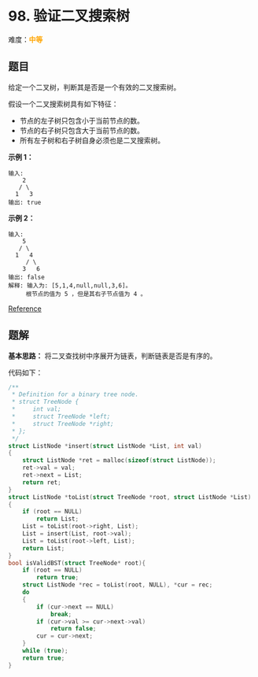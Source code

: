 # 98. 验证二叉搜索树

难度：<font color=orange>**中等**</font>

## 题目

给定一个二叉树，判断其是否是一个有效的二叉搜索树。

假设一个二叉搜索树具有如下特征：

* 节点的左子树只包含小于当前节点的数。
* 节点的右子树只包含大于当前节点的数。
* 所有左子树和右子树自身必须也是二叉搜索树。

**示例 1：**

```
输入:
    2
   / \
  1   3
输出: true
```

**示例 2：**

```
输入:
    5
   / \
  1   4
     / \
    3   6
输出: false
解释: 输入为: [5,1,4,null,null,3,6]。
     根节点的值为 5 ，但是其右子节点值为 4 。
```

[Reference](https://leetcode-cn.com/problems/validate-binary-search-tree)

## 题解

**基本思路：** 将二叉查找树中序展开为链表，判断链表是否是有序的。

代码如下：

```c
/**
 * Definition for a binary tree node.
 * struct TreeNode {
 *     int val;
 *     struct TreeNode *left;
 *     struct TreeNode *right;
 * };
 */
struct ListNode *insert(struct ListNode *List, int val)
{
    struct ListNode *ret = malloc(sizeof(struct ListNode));
    ret->val = val;
    ret->next = List;
    return ret;
}
struct ListNode *toList(struct TreeNode *root, struct ListNode *List)
{
    if (root == NULL)
        return List;
    List = toList(root->right, List);
    List = insert(List, root->val);
    List = toList(root->left, List);
    return List;
}
bool isValidBST(struct TreeNode* root){
    if (root == NULL)
        return true;
    struct ListNode *rec = toList(root, NULL), *cur = rec;
    do
    {
        if (cur->next == NULL)
            break;
        if (cur->val >= cur->next->val)
            return false;
        cur = cur->next;
    }
    while (true);
    return true;
}
```